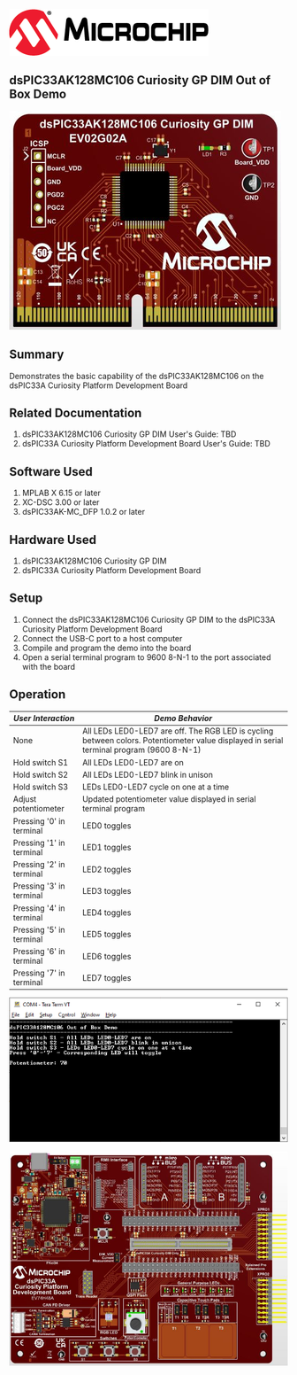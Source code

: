 <picture>
    <source media="(prefers-color-scheme: dark)" srcset="../images/microchip_logo_white_red.png">
	<source media="(prefers-color-scheme: light)" srcset="../images/microchip_logo_black_red.png">
    <img alt="Microchip Logo." src="../images/microchip_logo_black_red.png">
</picture>

## dsPIC33AK128MC106 Curiosity GP DIM Out of Box Demo
![Board picture](./images/dim.jpg)

## Summary
Demonstrates the basic capability of the dsPIC33AK128MC106 on the dsPIC33A Curiosity Platform Development Board

## Related Documentation
1) dsPIC33AK128MC106 Curiosity GP DIM User's Guide: TBD
2) dsPIC33A Curiosity Platform Development Board User's Guide: TBD

## Software Used 
1) MPLAB X 6.15 or later
2) XC-DSC 3.00 or later
3) dsPIC33AK-MC_DFP 1.0.2 or later

## Hardware Used
1) dsPIC33AK128MC106 Curiosity GP DIM
2) dsPIC33A Curiosity Platform Development Board

## Setup
1) Connect the dsPIC33AK128MC106 Curiosity GP DIM to the dsPIC33A Curiosity Platform Development Board
2) Connect the USB-C port to a host computer
3) Compile and program the demo into the board
4) Open a serial terminal program to 9600 8-N-1 to the port associated with the board

## Operation

| *User Interaction* | *Demo Behavior* |
| ---------------- | ------------- |
| None             | All LEDs LED0-LED7 are off.  The RGB LED is cycling between colors. Potentiometer value displayed in serial terminal program (9600 8-N-1) |
| Hold switch S1   | All LEDs LED0-LED7 are on |
| Hold switch S2   | All LEDs LED0-LED7 blink in unison |
| Hold switch S3   | LEDs LED0-LED7 cycle on one at a time |
| Adjust potentiometer | Updated potentiometer value displayed in serial terminal program |
| Pressing '0' in terminal | LED0 toggles |
| Pressing '1' in terminal | LED1 toggles |
| Pressing '2' in terminal | LED2 toggles |
| Pressing '3' in terminal | LED3 toggles |
| Pressing '4' in terminal | LED4 toggles |
| Pressing '5' in terminal | LED5 toggles |
| Pressing '6' in terminal | LED6 toggles |
| Pressing '7' in terminal | LED7 toggles |

![Example terminal image](./images/terminal.png)

![Curiosity Platform Board](../images/curiosity.jpg)
 




